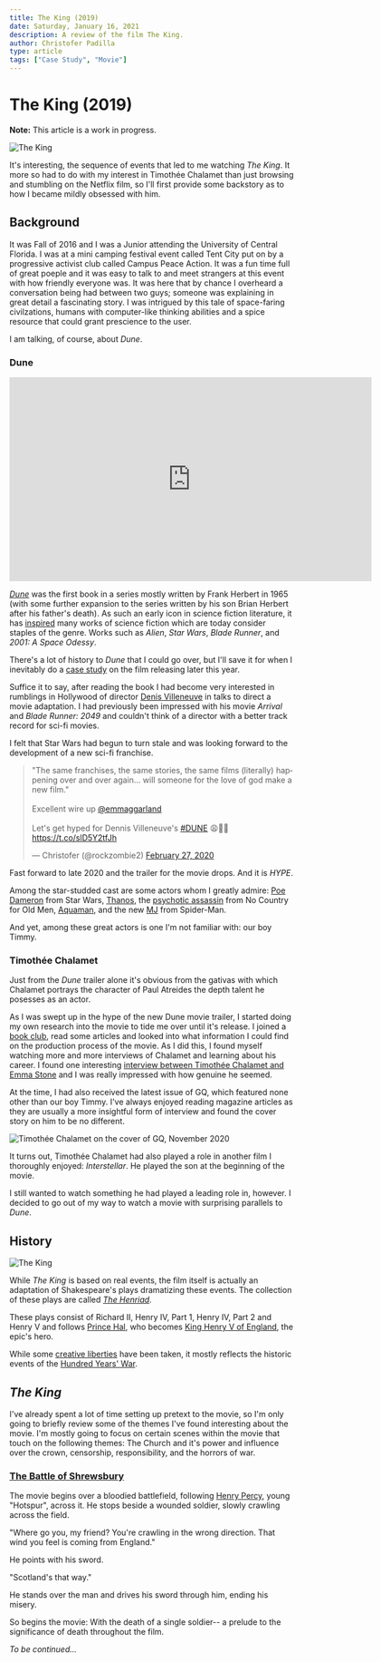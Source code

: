 ```yaml
---
title: The King (2019)
date: Saturday, January 16, 2021
description: A review of the film The King.
author: Christofer Padilla
type: article
tags: ["Case Study", "Movie"]
---
```


# The King (2019)

<div class="info"><b>Note:</b> This article is a work in progress.</div>

![The King](/images/theking.jpg)

It's interesting, the sequence of events that led to me watching *The King*. It more so had to do with my interest in Timothée Chalamet than just browsing and stumbling on the Netflix film, so I'll first provide some backstory as to how I became mildly obsessed with him.

## Background

It was Fall of 2016 and I was a Junior attending the University of Central Florida. I was at a mini camping festival event called Tent City put on by a progressive activist club called Campus Peace Action. It was a fun time full of great poeple and it was easy to talk to and meet strangers at this event with how friendly everyone was. It was here that by chance I overheard a conversation being had between two guys; someone was explaining in great detail a fascinating story. I was intrigued by this tale of space-faring civilzations, humans with computer-like thinking abilities and a spice resource that could grant prescience to the user.

I am talking, of course, about *Dune*.

### Dune

<div class="resp-container">
  <iframe class="resp-iframe" width="640" height="360" src="https://www.youtube.com/embed/n9xhJrPXop4" frameborder="0" allow="accelerometer; autoplay; clipboard-write; encrypted-media; gyroscope; picture-in-picture" allowfullscreen></iframe>
</div>

[*Dune*](https://en.wikipedia.org/wiki/Dune_(novel)) was the first book in a series mostly written by Frank Herbert in 1965 (with some further expansion to the series written by his son Brian Herbert after his father's death). As such an early icon in science fiction literature, it has [inspired](https://screenrant.com/ways-dune-influenced-future-sci-fi-movies/) many works of science fiction which are today consider staples of the genre. Works such as *Alien*, *Star Wars*, *Blade Runner*, and *2001: A Space Odessy*.

There's a lot of history to *Dune* that I could go over, but I'll save it for when I inevitably do a [case study](/tags/#Case-Study) on the film releasing later this year.

Suffice it to say, after reading the book I had become very interested in rumblings in Hollywood of director [Denis Villeneuve](https://www.imdb.com/name/nm0898288/) in talks to direct a movie adaptation. I had previously been impressed with his movie *Arrival* and *Blade Runner: 2049* and couldn't think of a director with a better track record for sci-fi movies.

I felt that Star Wars had begun to turn stale and was looking forward to the development of a new sci-fi franchise.

<blockquote class="twitter-tweet tw-align-center"><p lang="en" dir="ltr">&quot;The same franchises, the same stories, the same films (literally) happening over and over again... will someone for the love of god make a new film.&quot;<br><br>Excellent wire up <a href="https://twitter.com/emmaggarland?ref_src=twsrc%5Etfw">@emmaggarland</a><br><br>Let&#39;s get hyped for Dennis Villeneuve&#39;s <a href="https://twitter.com/hashtag/DUNE?src=hash&amp;ref_src=twsrc%5Etfw">#DUNE</a> 😩🙏🏼<br> <a href="https://t.co/slD5Y2tfJh">https://t.co/slD5Y2tfJh</a></p>&mdash; Christofer (@rockzombie2) <a href="https://twitter.com/rockzombie2/status/1233092340774031360?ref_src=twsrc%5Etfw">February 27, 2020</a></blockquote> <script async src="https://platform.twitter.com/widgets.js" charset="utf-8"></script>

Fast forward to late 2020 and the trailer for the movie drops. And it is *HYPE*.

Among the star-studded cast are some actors whom I greatly admire: [Poe Dameron](https://www.imdb.com/name/nm1209966/) from Star Wars, [Thanos](https://www.imdb.com/name/nm0000982/), the [psychotic assassin](https://www.imdb.com/name/nm0000849/) from No Country for Old Men, [Aquaman](https://www.imdb.com/name/nm0597388/), and the new [MJ](https://www.imdb.com/name/nm3918035/) from Spider-Man.

And yet, among these great actors is one I'm not familiar with: our boy Timmy.

### Timothée Chalamet

Just from the *Dune* trailer alone it's obvious from the gativas with which Chalamet portrays the character of Paul Atreides the depth talent he posesses as an actor.

As I was swept up in the hype of the new Dune movie trailer, I started doing my own research into the movie to tide me over until it's release. I joined a [book club](https://www.reddit.com/r/dune/comments/ipjge8/dune_book_club_being_held_on_discord/), read some articles and looked into what information I could find on the production process of the movie. As I did this, I found myself watching more and more interviews of Chalamet and learning about his career. I found one interesting [interview between Timothée Chalamet and Emma Stone](https://www.youtube.com/watch?v=8Lj1Cx4pNUw) and I was really impressed with how genuine he seemed.

At the time, I had also received the latest issue of GQ, which featured none other than our boy Timmy. I've always enjoyed reading magazine articles as they are usually a more insightful form of interview and found the cover story on him to be no different.

![Timothée Chalamet on the cover of GQ, November 2020](/images/timothee-chalamet-gq-november-cover-2020.jpg)

It turns out, Timothée Chalamet had also played a role in another film I thoroughly enjoyed: *Interstellar*. He played the son at the beginning of the movie.

I still wanted to watch something he had played a leading role in, however. I decided to go out of my way to watch a movie with surprising parallels to *Dune*.

## History

![The King](/images/theking-altposter.jpg)

While *The King* is based on real events, the film itself is actually an adaptation of Shakespeare's plays dramatizing these events. The collection of these plays are called [*The Henriad*](https://en.wikipedia.org/wiki/Henriad).

These plays consist of Richard II, Henry IV, Part 1, Henry IV, Part 2 and Henry V and follows [Prince Hal](https://en.wikipedia.org/wiki/Prince_Hal), who becomes [King Henry V of England](https://en.wikipedia.org/wiki/Henry_V_of_England), the epic's hero.

While some [creative liberties](<https://en.wikipedia.org/wiki/The_King_(2019_film)#Historical_accuracy>) have been taken, it mostly reflects the historic events of the [Hundred Years' War](https://en.wikipedia.org/wiki/Hundred_Years%27_War).

## *The King*

I've already spent a lot of time setting up pretext to the movie, so I'm only going to briefly review some of the themes I've found interesting about the movie. I'm mostly going to focus on certain scenes within the movie that touch on the following themes: The Church and it's power and influence over the crown, censorship, responsibility, and the horrors of war.

### [The Battle of Shrewsbury](https://en.wikipedia.org/wiki/Battle_of_Shrewsbury)

The movie begins over a bloodied battlefield, following [Henry Percy](https://en.wikipedia.org/wiki/Henry_Percy_(Hotspur)), young "Hotspur", across it. He stops beside a wounded soldier, slowly crawling across the field.

"Where go you, my friend? You're crawling in the wrong direction. That wind you feel is coming from England."

He points with his sword.

"Scotland's that way."

He stands over the man and drives his sword through him, ending his misery.

So begins the movie: With the death of a single soldier-- a prelude to the significance of death throughout the film.

*To be continued...*

<TagLinks />

<Comments />
